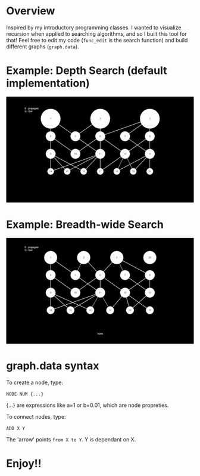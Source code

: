 # Overview

Inspired by my introductory programming classes.
I wanted to visualize recursion when applied to searching algorithms, and so I built this tool for that!
Feel free to edit my code (`func_edit` is the search function) and build different graphs (`graph.data`).

# Example: Depth Search (default implementation)

<p align="center">
  <img src="depth_search.gif" />
</p>

# Example: Breadth-wide Search

<p align="center">
  <img src="wide_search.gif" />
</p>

# graph.data syntax

To create a node, type:
```
NODE NUM {...}
```
{...} are expressions like a=1 or b=0.01, which are node propreties.

To connect nodes, type:
```
ADD X Y
```
The 'arrow' points `from X to Y`.
Y is dependant on X.

# Enjoy!!
